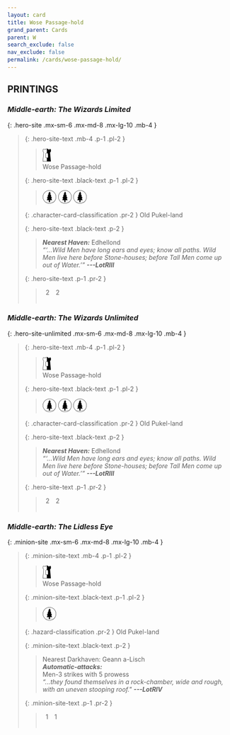 ```yaml
---
layout: card
title: Wose Passage-hold
grand_parent: Cards
parent: W
search_exclude: false
nav_exclude: false
permalink: /cards/wose-passage-hold/
---
```


## PRINTINGS


### _Middle-earth: The Wizards Limited_

{: .hero-site .mx-sm-6 .mx-md-8 .mx-lg-10 .mb-4 }
> {: .hero-site-text .mb-4 .p-1 .pl-2 }
> > <div class="card-mp"><img src="/assets/images/border-hold.svg"></div>
> > <div class="character-card-name">Wose Passage-hold</div>
>
> {: .hero-site-text .black-text .p-1 .pl-2 }
> > ![](/assets/images/wilderness.svg) ![](/assets/images/wilderness.svg) ![](/assets/images/wilderness.svg)
>
> {: .character-card-classification .pr-2 }
> Old Pukel-land
>
> {: .hero-site-text .black-text .p-2 }
> > _**Nearest Haven:**_ Edhellond  <br>_“‘...Wild Men have long ears and eyes; know all paths. Wild Men live here before Stone-houses; before Tall Men come up out of Water.’”_ ***---&#65279;LotRIII*** 
> 
> {: .hero-site-text .p-1 .pr-2 }
> > <div class="hero-site-draw"><span class="hero-you-draw">&ensp;2&ensp;</span><span class="hero-opp-draw">&ensp;2&ensp;</span></div>
> > <div class="card-corruption">&nbsp;</div>

### _Middle-earth: The Wizards Unlimited_

{: .hero-site-unlimited .mx-sm-6 .mx-md-8 .mx-lg-10 .mb-4 }
> {: .hero-site-text .mb-4 .p-1 .pl-2 }
> > <div class="card-mp"><img src="/assets/images/border-hold.svg"></div>
> > <div class="character-card-name">Wose Passage-hold</div>
>
> {: .hero-site-text .black-text .p-1 .pl-2 }
> > ![](/assets/images/wilderness.svg) ![](/assets/images/wilderness.svg) ![](/assets/images/wilderness.svg)
>
> {: .character-card-classification .pr-2 }
> Old Pukel-land
>
> {: .hero-site-text .black-text .p-2 }
> > _**Nearest Haven:**_ Edhellond  <br>_“‘...Wild Men have long ears and eyes; know all paths. Wild Men live here before Stone-houses; before Tall Men come up out of Water.’”_ ***---&#65279;LotRIII*** 
> 
> {: .hero-site-text .p-1 .pr-2 }
> > <div class="hero-site-draw"><span class="hero-you-draw">&ensp;2&ensp;</span><span class="hero-opp-draw">&ensp;2&ensp;</span></div>
> > <div class="card-corruption">&nbsp;</div>

### _Middle-earth: The Lidless Eye_

{: .minion-site .mx-sm-6 .mx-md-8 .mx-lg-10 .mb-4 }
> {: .minion-site-text .mb-4 .p-1 .pl-2 }
> > <div class="card-mp"><img src="/assets/images/border-hold.svg"></div>
> > <div class="card-name">Wose Passage-hold</div>
>
> {: .minion-site-text .black-text .p-1 .pl-2 }
> > ![](/assets/images/wilderness.svg)
>
> {: .hazard-classification .pr-2 }
> Old Pukel-land
>
> {: .minion-site-text .black-text .p-2 }
> > Nearest Darkhaven: Geann a-Lisch <br>_**Automatic-attacks:**_<br> Men-3 strikes with 5 prowess  <br>_“...they found themselves in a rock-chamber, wide and rough, with an uneven stooping roof."_ ***---&#65279;LotRIV*** 
> 
> {: .minion-site-text .p-1 .pr-2 }
> > <div class="hero-site-draw"><span class="minion-you-draw">&ensp;1&ensp;</span><span class="minion-opp-draw">&ensp;1&ensp;</span></div>
> > <div class="card-corruption">&nbsp;</div>
